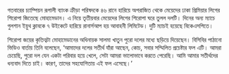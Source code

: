 গতবারের চ্যাম্পিয়ন রূপালী ব্যাংক ক্রীড়া পরিষদকে ৪৬ রানে হারিয়ে অপরাজিত থেকে মেয়েদের ঢাকা প্রিমিয়ার লিগের শিরোপা জিতেছে মোহামেডান। এ নিয়ে তৃতীয়বার মেয়েদের লিগের শিরোপা ঘরে তুলল দলটি। দিনের অন্য ম্যাচে গুলশান ইয়ুথ ক্লাবকে ৭ উইকেটে হারিয়ে রানার্সআপ হয় আবাহনী লিমিটেড। দুটি ম্যাচই হয়েছে বিকেএসপিতে।

শিরোপা জয়ের কৃতিত্বটা মোহামেডানের অধিনায়ক সালমা খাতুন পুরো দলের মধ্যে ছড়িয়ে দিয়েছেন। বিসিবির পাঠানো ভিডিও বার্তায় তিনি বলেছেন, ‘আমাদের দলের সতীর্থ যাঁরা আছেন, কোচ, সবার সম্মিলিত প্রচেষ্টার ফল এটি। আমরা চেয়েছি, পুরো দল যেন একটা পরিবার হয়ে খেলে, সেটা আমরা ভালোভাবে করতে পেরেছি। আমি আমার সতীর্থদের ধন্যবাদ দিতে চাই। কারণ, তাদের সহযোগিতায় এই ফল এসেছে।’
